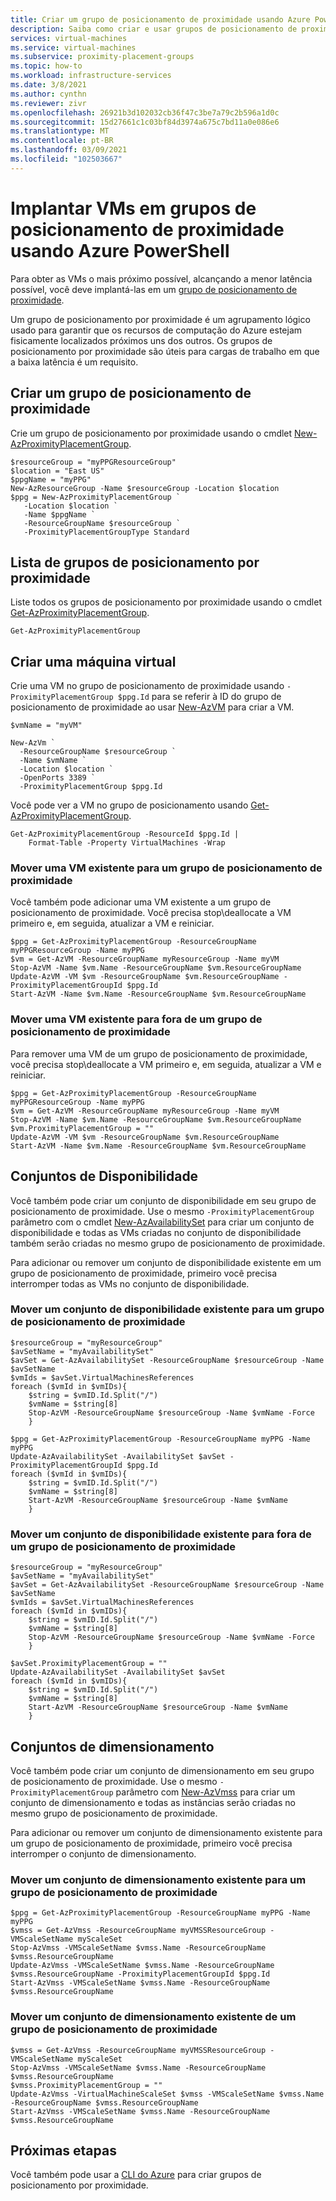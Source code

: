 ```yaml
---
title: Criar um grupo de posicionamento de proximidade usando Azure PowerShell
description: Saiba como criar e usar grupos de posicionamento de proximidade usando Azure PowerShell.
services: virtual-machines
ms.service: virtual-machines
ms.subservice: proximity-placement-groups
ms.topic: how-to
ms.workload: infrastructure-services
ms.date: 3/8/2021
ms.author: cynthn
ms.reviewer: zivr
ms.openlocfilehash: 26921b3d102032cb36f47c3be7a79c2b596a1d0c
ms.sourcegitcommit: 15d27661c1c03bf84d3974a675c7bd11a0e086e6
ms.translationtype: MT
ms.contentlocale: pt-BR
ms.lasthandoff: 03/09/2021
ms.locfileid: "102503667"
---
```

# <a name="deploy-vms-to-proximity-placement-groups-using-azure-powershell"></a>Implantar VMs em grupos de posicionamento de proximidade usando Azure PowerShell


Para obter as VMs o mais próximo possível, alcançando a menor latência possível, você deve implantá-las em um [grupo de posicionamento de proximidade](../co-location.md#proximity-placement-groups).

Um grupo de posicionamento por proximidade é um agrupamento lógico usado para garantir que os recursos de computação do Azure estejam fisicamente localizados próximos uns dos outros. Os grupos de posicionamento por proximidade são úteis para cargas de trabalho em que a baixa latência é um requisito.


## <a name="create-a-proximity-placement-group"></a>Criar um grupo de posicionamento de proximidade
Crie um grupo de posicionamento por proximidade usando o cmdlet [New-AzProximityPlacementGroup](/powershell/module/az.compute/new-azproximityplacementgroup). 

```azurepowershell-interactive
$resourceGroup = "myPPGResourceGroup"
$location = "East US"
$ppgName = "myPPG"
New-AzResourceGroup -Name $resourceGroup -Location $location
$ppg = New-AzProximityPlacementGroup `
   -Location $location `
   -Name $ppgName `
   -ResourceGroupName $resourceGroup `
   -ProximityPlacementGroupType Standard
```

## <a name="list-proximity-placement-groups"></a>Lista de grupos de posicionamento por proximidade

Liste todos os grupos de posicionamento por proximidade usando o cmdlet [Get-AzProximityPlacementGroup](/powershell/module/az.compute/get-azproximityplacementgroup).

```azurepowershell-interactive
Get-AzProximityPlacementGroup
```


## <a name="create-a-vm"></a>Criar uma máquina virtual

Crie uma VM no grupo de posicionamento de proximidade usando `-ProximityPlacementGroup $ppg.Id` para se referir à ID do grupo de posicionamento de proximidade ao usar [New-AzVM](/powershell/module/az.compute/new-azvm) para criar a VM.

```azurepowershell-interactive
$vmName = "myVM"

New-AzVm `
  -ResourceGroupName $resourceGroup `
  -Name $vmName `
  -Location $location `
  -OpenPorts 3389 `
  -ProximityPlacementGroup $ppg.Id
```

Você pode ver a VM no grupo de posicionamento usando [Get-AzProximityPlacementGroup](/powershell/module/az.compute/get-azproximityplacementgroup).

```azurepowershell-interactive
Get-AzProximityPlacementGroup -ResourceId $ppg.Id |
    Format-Table -Property VirtualMachines -Wrap
```

### <a name="move-an-existing-vm-into-a-proximity-placement-group"></a>Mover uma VM existente para um grupo de posicionamento de proximidade

Você também pode adicionar uma VM existente a um grupo de posicionamento de proximidade. Você precisa stop\deallocate a VM primeiro e, em seguida, atualizar a VM e reiniciar.

```azurepowershell-interactive
$ppg = Get-AzProximityPlacementGroup -ResourceGroupName myPPGResourceGroup -Name myPPG
$vm = Get-AzVM -ResourceGroupName myResourceGroup -Name myVM
Stop-AzVM -Name $vm.Name -ResourceGroupName $vm.ResourceGroupName
Update-AzVM -VM $vm -ResourceGroupName $vm.ResourceGroupName -ProximityPlacementGroupId $ppg.Id
Start-AzVM -Name $vm.Name -ResourceGroupName $vm.ResourceGroupName
```

### <a name="move-an-existing-vm-out-of-a-proximity-placement-group"></a>Mover uma VM existente para fora de um grupo de posicionamento de proximidade

Para remover uma VM de um grupo de posicionamento de proximidade, você precisa stop\deallocate a VM primeiro e, em seguida, atualizar a VM e reiniciar.

```azurepowershell-interactive
$ppg = Get-AzProximityPlacementGroup -ResourceGroupName myPPGResourceGroup -Name myPPG
$vm = Get-AzVM -ResourceGroupName myResourceGroup -Name myVM
Stop-AzVM -Name $vm.Name -ResourceGroupName $vm.ResourceGroupName
$vm.ProximityPlacementGroup = ""
Update-AzVM -VM $vm -ResourceGroupName $vm.ResourceGroupName 
Start-AzVM -Name $vm.Name -ResourceGroupName $vm.ResourceGroupName
```


## <a name="availability-sets"></a>Conjuntos de Disponibilidade
Você também pode criar um conjunto de disponibilidade em seu grupo de posicionamento de proximidade. Use o mesmo `-ProximityPlacementGroup` parâmetro com o cmdlet [New-AzAvailabilitySet](/powershell/module/az.compute/new-azavailabilityset) para criar um conjunto de disponibilidade e todas as VMs criadas no conjunto de disponibilidade também serão criadas no mesmo grupo de posicionamento de proximidade.

Para adicionar ou remover um conjunto de disponibilidade existente em um grupo de posicionamento de proximidade, primeiro você precisa interromper todas as VMs no conjunto de disponibilidade. 

### <a name="move-an-existing-availability-set-into-a-proximity-placement-group"></a>Mover um conjunto de disponibilidade existente para um grupo de posicionamento de proximidade

```azurepowershell-interactive
$resourceGroup = "myResourceGroup"
$avSetName = "myAvailabilitySet"
$avSet = Get-AzAvailabilitySet -ResourceGroupName $resourceGroup -Name $avSetName
$vmIds = $avSet.VirtualMachinesReferences
foreach ($vmId in $vmIDs){
    $string = $vmID.Id.Split("/")
    $vmName = $string[8]
    Stop-AzVM -ResourceGroupName $resourceGroup -Name $vmName -Force
    } 

$ppg = Get-AzProximityPlacementGroup -ResourceGroupName myPPG -Name myPPG
Update-AzAvailabilitySet -AvailabilitySet $avSet -ProximityPlacementGroupId $ppg.Id
foreach ($vmId in $vmIDs){
    $string = $vmID.Id.Split("/")
    $vmName = $string[8]
    Start-AzVM -ResourceGroupName $resourceGroup -Name $vmName 
    } 
```

### <a name="move-an-existing-availability-set-out-of-a-proximity-placement-group"></a>Mover um conjunto de disponibilidade existente para fora de um grupo de posicionamento de proximidade

```azurepowershell-interactive
$resourceGroup = "myResourceGroup"
$avSetName = "myAvailabilitySet"
$avSet = Get-AzAvailabilitySet -ResourceGroupName $resourceGroup -Name $avSetName
$vmIds = $avSet.VirtualMachinesReferences
foreach ($vmId in $vmIDs){
    $string = $vmID.Id.Split("/")
    $vmName = $string[8]
    Stop-AzVM -ResourceGroupName $resourceGroup -Name $vmName -Force
    } 

$avSet.ProximityPlacementGroup = ""
Update-AzAvailabilitySet -AvailabilitySet $avSet 
foreach ($vmId in $vmIDs){
    $string = $vmID.Id.Split("/")
    $vmName = $string[8]
    Start-AzVM -ResourceGroupName $resourceGroup -Name $vmName 
    } 
```

## <a name="scale-sets"></a>Conjuntos de dimensionamento

Você também pode criar um conjunto de dimensionamento em seu grupo de posicionamento de proximidade. Use o mesmo `-ProximityPlacementGroup` parâmetro com [New-AzVmss](/powershell/module/az.compute/new-azvmss) para criar um conjunto de dimensionamento e todas as instâncias serão criadas no mesmo grupo de posicionamento de proximidade.


Para adicionar ou remover um conjunto de dimensionamento existente para um grupo de posicionamento de proximidade, primeiro você precisa interromper o conjunto de dimensionamento. 

### <a name="move-an-existing-scale-set-into-a-proximity-placement-group"></a>Mover um conjunto de dimensionamento existente para um grupo de posicionamento de proximidade

```azurepowershell-interactive
$ppg = Get-AzProximityPlacementGroup -ResourceGroupName myPPG -Name myPPG
$vmss = Get-AzVmss -ResourceGroupName myVMSSResourceGroup -VMScaleSetName myScaleSet
Stop-AzVmss -VMScaleSetName $vmss.Name -ResourceGroupName $vmss.ResourceGroupName
Update-AzVmss -VMScaleSetName $vmss.Name -ResourceGroupName $vmss.ResourceGroupName -ProximityPlacementGroupId $ppg.Id
Start-AzVmss -VMScaleSetName $vmss.Name -ResourceGroupName $vmss.ResourceGroupName
```

### <a name="move-an-existing-scale-set-out-of-a-proximity-placement-group"></a>Mover um conjunto de dimensionamento existente de um grupo de posicionamento de proximidade

```azurepowershell-interactive
$vmss = Get-AzVmss -ResourceGroupName myVMSSResourceGroup -VMScaleSetName myScaleSet
Stop-AzVmss -VMScaleSetName $vmss.Name -ResourceGroupName $vmss.ResourceGroupName
$vmss.ProximityPlacementGroup = ""
Update-AzVmss -VirtualMachineScaleSet $vmss -VMScaleSetName $vmss.Name -ResourceGroupName $vmss.ResourceGroupName  
Start-AzVmss -VMScaleSetName $vmss.Name -ResourceGroupName $vmss.ResourceGroupName
```

## <a name="next-steps"></a>Próximas etapas

Você também pode usar a [CLI do Azure](../linux/proximity-placement-groups.md) para criar grupos de posicionamento por proximidade.